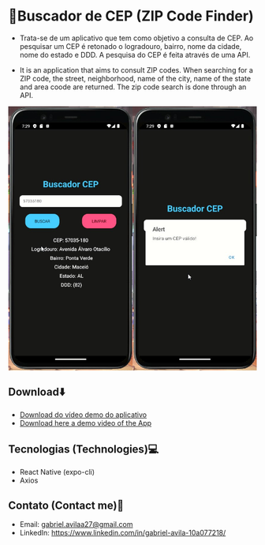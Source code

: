 # 📍Buscador de CEP (ZIP Code Finder)
* Trata-se de um aplicativo que tem como objetivo a consulta de CEP. Ao pesquisar um CEP é retonado o logradouro, bairro, nome da cidade, nome do estado e DDD. A pesquisa do CEP é feita através de uma API.

* It is an application that aims to consult ZIP codes. When searching for a ZIP code, the street, neighborhood, name of the city, name of the state and area coode are returned. The zip code search is done through an API.


<div style="display: grid; grid-template-columns: 1fr 1fr">
    <img src="./src/ReadmeSrc/buscador_cep_sc02.jpg" style="width: 20rem">
    <img src="./src/ReadmeSrc/buscador_cep_03.jpg" style="width: 20rem">
</div>

## Download⬇️
* <a href="src/ReadmeSrc/bucador_cep_demo.mp4" download>Download do vídeo demo do aplicativo</a>
* <a href="src/ReadmeSrc/bucador_cep_demo.mp4" download>Download here a demo video of the App</a>

## Tecnologias (Technologies)💻
* React Native (expo-cli)
* Axios
## Contato (Contact me)🔗
* Email: gabriel.avilaa27@gmail.com
* LinkedIn: https://www.linkedin.com/in/gabriel-avila-10a077218/
